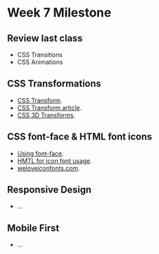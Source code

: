 Week 7 Milestone
==========

## Review last class

* CSS Transitions
* CSS Animations

## CSS Transformations

* [CSS Transform](https://developer.mozilla.org/es/docs/Web/CSS/transform).
* [CSS Transform article](http://css-tricks.com/almanac/properties/t/transform/).
* [CSS 3D Transforms](http://desandro.github.io/3dtransforms/).

## CSS font-face & HTML font icons

* [Using font-face](http://css-tricks.com/snippets/css/using-font-face/).
* [HMTL for icon font usage](http://css-tricks.com/html-for-icon-font-usage/).
* [weloveiconfonts.com](http://weloveiconfonts.com/).

## Responsive Design

* ...

## Mobile First

* ...